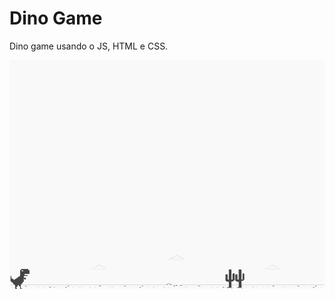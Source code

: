 # Dino Game 
Dino game usando o JS, HTML e CSS.

![screenshot](imagem/example.png?raw=true "screenshot")
